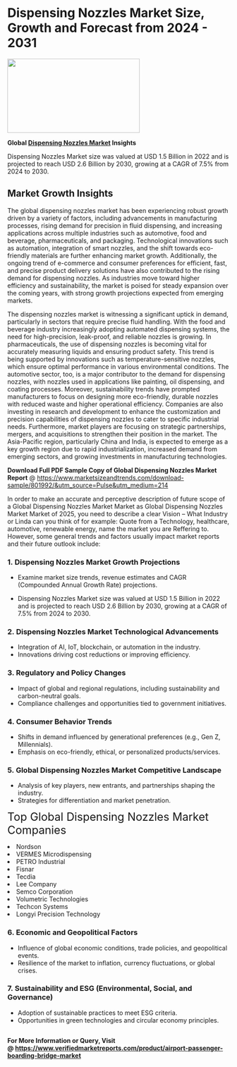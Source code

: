 <H1>Dispensing Nozzles Market Size, Growth and Forecast from 2024 - 2031</H1><img class="aligncenter size-medium wp-image-584254" src="https://thirdeyenews.in/wp-content/uploads/2024/09/Global-Market-Research-300x168.jpeg" alt="" width="300" height="168" /><p><strong>Global&nbsp;<a href="https://www.marketsizeandtrends.com/download-sample/801992/&amp;utm_source=Pulse&amp;utm_medium=214">Dispensing Nozzles Market</a> Insights</strong></p><p>Dispensing Nozzles Market size was valued at USD 1.5 Billion in 2022 and is projected to reach USD 2.6 Billion by 2030, growing at a CAGR of 7.5% from 2024 to 2030.</p><p><h2>Market Growth Insights</h2> <p>The global dispensing nozzles market has been experiencing robust growth driven by a variety of factors, including advancements in manufacturing processes, rising demand for precision in fluid dispensing, and increasing applications across multiple industries such as automotive, food and beverage, pharmaceuticals, and packaging. Technological innovations such as automation, integration of smart nozzles, and the shift towards eco-friendly materials are further enhancing market growth. Additionally, the ongoing trend of e-commerce and consumer preferences for efficient, fast, and precise product delivery solutions have also contributed to the rising demand for dispensing nozzles. As industries move toward higher efficiency and sustainability, the market is poised for steady expansion over the coming years, with strong growth projections expected from emerging markets. </p> <p>The dispensing nozzles market is witnessing a significant uptick in demand, particularly in sectors that require precise fluid handling. With the food and beverage industry increasingly adopting automated dispensing systems, the need for high-precision, leak-proof, and reliable nozzles is growing. In pharmaceuticals, the use of dispensing nozzles is becoming vital for accurately measuring liquids and ensuring product safety. This trend is being supported by innovations such as temperature-sensitive nozzles, which ensure optimal performance in various environmental conditions. The automotive sector, too, is a major contributor to the demand for dispensing nozzles, with nozzles used in applications like painting, oil dispensing, and coating processes. Moreover, sustainability trends have prompted manufacturers to focus on designing more eco-friendly, durable nozzles with reduced waste and higher operational efficiency. Companies are also investing in research and development to enhance the customization and precision capabilities of dispensing nozzles to cater to specific industrial needs. Furthermore, market players are focusing on strategic partnerships, mergers, and acquisitions to strengthen their position in the market. The Asia-Pacific region, particularly China and India, is expected to emerge as a key growth region due to rapid industrialization, increased demand from emerging sectors, and growing investments in manufacturing technologies. </p><p><span class=""><strong>Download Full PDF Sample Copy of Global Dispensing Nozzles Market Report</strong> @ <a href="https://www.marketsizeandtrends.com/download-sample/801992/&amp;utm_source=Pulse&amp;utm_medium=214" target="_blank">https://www.marketsizeandtrends.com/download-sample/801992/&amp;utm_source=Pulse&amp;utm_medium=214</a></span></p><p>In order to make an accurate and perceptive description of future scope of a Global&nbsp;Dispensing Nozzles Market Market as Global&nbsp;Dispensing Nozzles Market Market of 2025, you need to describe a clear Vision &ndash; What Industry or Linda can you think of for example: Quote from a Technology, healthcare, automotive, renewable energy, name the market you are Reffering to. However, some general trends and factors usually impact market reports and their future outlook include:</p><h3>1.&nbsp;<strong>Dispensing Nozzles Market Growth Projections</strong></h3><ul><li>Examine market size trends, revenue estimates and CAGR (Compounded Annual Growth Rate) projections.</li><li><p>Dispensing Nozzles Market size was valued at USD 1.5 Billion in 2022 and is projected to reach USD 2.6 Billion by 2030, growing at a CAGR of 7.5% from 2024 to 2030.</p></li></ul><h3>2.&nbsp;<strong>Dispensing Nozzles Market Technological Advancements</strong></h3><ul><li>Integration of AI, IoT, blockchain, or automation in the industry.</li><li>Innovations driving cost reductions or improving efficiency.</li></ul><h3>3.&nbsp;<strong>Regulatory and Policy Changes</strong></h3><ul><li>Impact of global and regional regulations, including sustainability and carbon-neutral goals.</li><li>Compliance challenges and opportunities tied to government initiatives.</li></ul><h3>4.&nbsp;<strong>Consumer Behavior Trends</strong></h3><ul><li>Shifts in demand influenced by generational preferences (e.g., Gen Z, Millennials).</li><li>Emphasis on eco-friendly, ethical, or personalized products/services.</li></ul><h3>5.&nbsp;<strong>Global Dispensing Nozzles Market Competitive Landscape</strong></h3><ul><li>Analysis of key players, new entrants, and partnerships shaping the industry.</li><li>Strategies for differentiation and market penetration.</li></ul><p data-pm-slice="1 1 []"><span style="color: inherit; font-family: inherit; font-size: 25px;">Top Global Dispensing Nozzles Market Companies</span></p><div class="" data-test-id=""><p><li>Nordson</li><li> VERMES Microdispensing</li><li> PETRO Industrial</li><li> Fisnar</li><li> Tecdia</li><li> Lee Company</li><li> Semco Corporation</li><li> Volumetric Technologies</li><li> Techcon Systems</li><li> Longyi Precision Technology</li></p></div><h3>6.&nbsp;<strong>Economic and Geopolitical Factors</strong></h3><ul><li>Influence of global economic conditions, trade policies, and geopolitical events.</li><li>Resilience of the market to inflation, currency fluctuations, or global crises.</li></ul><h3>7.&nbsp;<strong>Sustainability and ESG (Environmental, Social, and Governance)</strong></h3><ul><li>Adoption of sustainable practices to meet ESG criteria.</li><li>Opportunities in green technologies and circular economy principles.</li></ul><h2><strong style="font-size: 14px;">For More Information or Query, Visit @&nbsp;</strong><a style="background-color: #ffffff; font-size: 14px;" href="https://www.marketsizeandtrends.com/report/dispensing-nozzles-market/" target="_blank">https://www.verifiedmarketreports.com/product/airport-passenger-boarding-bridge-market</a></h2>
